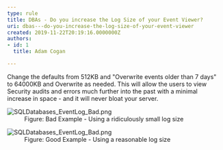 ```yaml
---
type: rule
title: DBAs - Do you increase the Log Size of your Event Viewer?
uri: dbas---do-you-increase-the-log-size-of-your-event-viewer
created: 2019-11-22T20:19:16.0000000Z
authors:
- id: 1
  title: Adam Cogan

---
```




<span class='intro'> <p class="ssw15-rteElement-P">​Change the defaults from 512KB and &quot;Overwrite events older than 7 days&quot; to 64000KB and Overwrite as needed. This will allow the users to view Security audits and errors much further into the past with a minimal increase in space - and it will never bloat your server.​<br></p> </span>

<dl class="badImage"><dt>​<img src="/PublishingImages/SQLDatabases_EventLog_Bad.png" alt="SQLDatabases_EventLog_Bad.png" /></dt><dd>Figure&#58; Bad Example - Using a ridiculously small log size<br></dd></dl><dl class="goodImage"><dt><img src="/PublishingImages/SQLDatabases_EventLog_Bad.png" alt="SQLDatabases_EventLog_Bad.png" /></dt><dd>Figure&#58;&#160;Good Example - Using a ​reasonable log size<br></dd></dl>


